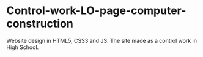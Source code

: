 # Control-work-LO-page-computer-construction
Website design in HTML5, CSS3 and JS. The site made as a control work in High School.
